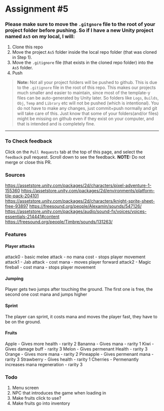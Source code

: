 # Assignment #5

### Please make sure to move the `.gitgnore` file to the root of your project folder before pushing. So if I have a new Unity project named `As5` on my local, I will:  

1. Clone this repo
2. Move the project `As5` folder inside the local repo folder (that was cloned in Step 1).
3. Move the `.gitignore` file (that exists in the cloned repo folder) into the `As5` folder. 
4. Push

> **Note:** Not all your project folders will be pushed to github. This is due to the `.gitignore` file in the root of this repo. This makes our projects much smaller and easier to maintain, since most of the template-y files can be auto-generated by Unity later. So folders like `Logs`, `Builds`, `Obj`, `Temp` and `Library` etc will not be pushed (which is intentional). You do not have to make any changes, just commit+push normally and git will take care of this. Just know that some of your folders(and/or files) might be missing on github even if they exist on your computer, and that is intended and is completely fine.

--- 

### To Check feedback

Click on the `Pull Requests` tab at the top of this page, and select the `feedback` pull request. Scroll down to see the feedback. **NOTE:** Do not merge or close this PR.


### Sources

https://assetstore.unity.com/packages/2d/characters/pixel-adventure-1-155360
https://assetstore.unity.com/packages/2d/environments/platform-tile-pack-204101
https://assetstore.unity.com/packages/2d/characters/knight-sprite-sheet-free-93897
https://freesound.org/people/Alexamin/sounds/547126/
https://assetstore.unity.com/packages/audio/sound-fx/voices/voices-essentials-214441#content
https://freesound.org/people/Timbre/sounds/131263/

### Features
#### Player attacks
attack0 - basic melee attack - no mana cost - stops player movement
attack1 - Jab attack - cost mana - moves player forward
attack2 - Magic fireball - cost mana - stops player movement

#### Jumping
Player gets two jumps after touching the ground. The first one is free, the second one cost mana and jumps higher

#### Sprint
The player can sprint, it costs mana and moves the player fast, they have to be on the ground.

#### Fruits 
Apple - Gives more health - rarity 2
Bananna - Gives mana - rarity 1
Kiwi - Gives damage buff - rarity 3
Melon - Gives permenant Health - rarity 3
Orange - Gives more mana - rarity 2
Pineapple - Gives permenant mana - rarity 3
Strawberry - Gives health - rarity 1
Cherries - Permenantly increases mana regeneration - rarity 3

### Todo
1. Menu screen
2. NPC that introduces the game when loading in
3. Make fruits click to use?
4. Make fruits go into inventory


